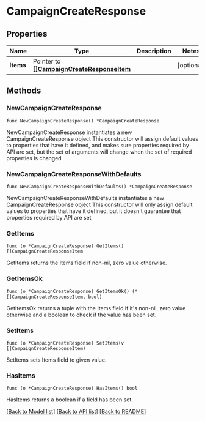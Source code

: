 # CampaignCreateResponse

## Properties

Name | Type | Description | Notes
------------ | ------------- | ------------- | -------------
**Items** | Pointer to [**[]CampaignCreateResponseItem**](CampaignCreateResponseItem.md) |  | [optional] 

## Methods

### NewCampaignCreateResponse

`func NewCampaignCreateResponse() *CampaignCreateResponse`

NewCampaignCreateResponse instantiates a new CampaignCreateResponse object
This constructor will assign default values to properties that have it defined,
and makes sure properties required by API are set, but the set of arguments
will change when the set of required properties is changed

### NewCampaignCreateResponseWithDefaults

`func NewCampaignCreateResponseWithDefaults() *CampaignCreateResponse`

NewCampaignCreateResponseWithDefaults instantiates a new CampaignCreateResponse object
This constructor will only assign default values to properties that have it defined,
but it doesn't guarantee that properties required by API are set

### GetItems

`func (o *CampaignCreateResponse) GetItems() []CampaignCreateResponseItem`

GetItems returns the Items field if non-nil, zero value otherwise.

### GetItemsOk

`func (o *CampaignCreateResponse) GetItemsOk() (*[]CampaignCreateResponseItem, bool)`

GetItemsOk returns a tuple with the Items field if it's non-nil, zero value otherwise
and a boolean to check if the value has been set.

### SetItems

`func (o *CampaignCreateResponse) SetItems(v []CampaignCreateResponseItem)`

SetItems sets Items field to given value.

### HasItems

`func (o *CampaignCreateResponse) HasItems() bool`

HasItems returns a boolean if a field has been set.


[[Back to Model list]](../README.md#documentation-for-models) [[Back to API list]](../README.md#documentation-for-api-endpoints) [[Back to README]](../README.md)


